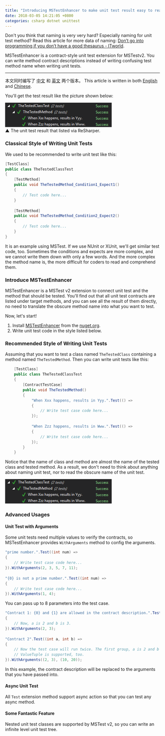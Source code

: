 ```yaml
---
title: "Introducing MSTestEnhancer to make unit test result easy to read"
date: 2018-03-05 14:21:05 +0800
categories: csharp dotnet unittest
---
```


Don't you think that naming is very very hard? Especially naming for unit test method? Read this article for more data of naming: [Don’t go into programming if you don’t have a good thesaurus - ITworld](https://www.itworld.com/article/2833265/cloud-computing/don-t-go-into-programming-if-you-don-t-have-a-good-thesaurus.html).

MSTestEnhancer is a contract-style unit test extension for MSTestv2. You can write method contract descriptions instead of writing confusing test method name when writing unit tests.

---

本文同时编写了 [中文](/post/get-rid-or-naming-in-unit-test.html) 和 [英文](/post/introduce-mstest-enhancer.html) 两个版本。
This article is written in both [English](/post/introduce-mstest-enhancer.html) and [Chinese](/post/get-rid-or-naming-in-unit-test.html).

<div id="toc"></div>

You'll get the test result like the picture shown below:

![Test results](/static/posts/2018-02-13-13-09-26.png)  
▲ The unit test result that listed via ReSharper.

### Classical Style of Writing Unit Tests

We used to be recommended to write unit test like this:

```csharp
[TestClass]
public class TheTestedClassTest
{
    [TestMethod]
    public void TheTestedMethod_Condition1_Expect1()
    {
        // Test code here...
    }

    [TestMethod]
    public void TheTestedMethod_Condition2_Expect2()
    {
        // Test code here...
    }
}
```

It is an example using MSTest. If we use NUnit or XUnit, we'll get similar test code, too. Sometimes the conditions and expects are more complex, and we cannot write them down with only a few words. And the more complex the method name is, the more difficult for coders to read and comprehend them.

### Introduce MSTestEnhancer

MSTestEnhancer is a MSTest v2 extension to connect unit test and the method that should be tested. You'll find out that all unit test contracts are listed under target methods, and you can see all the result of them directly, no need to translate the obscure method name into what you want to test.

Now, let's start!

1. Install [MSTestEnhancer](https://www.nuget.org/packages/MSTestEnhancer/) from the [nuget.org](https://www.nuget.org/).
1. Write unit test code in the style listed below.

### Recommended Style of Writing Unit Tests

Assuming that you want to test a class named `TheTestedClass` containing a method named `TheTestedMethod`. Then you can write unit tests like this:

```csharp
    [TestClass]
    public class TheTestedClassTest
    {
        [ContractTestCase]
        public void TheTestedMethod()
        {
            "When Xxx happens, results in Yyy.".Test(() =>
            {
                // Write test case code here...
            });
            
            "When Zzz happens, results in Www.".Test(() =>
            {
                // Write test case code here...
            });
        }
    }
```

Notice that the name of class and method are almost the name of the tested class and tested method. As a result, we don't need to think about anything about naming unit test, nor to read the obscure name of the unit test.

![Test results](/static/posts/2018-02-13-13-09-26.png)

### Advanced Usages

#### Unit Test with Arguments

Some unit tests need multiple values to verify the contracts, so MSTestEnhancer provides `WithArguments` method to config the arguments.

```csharp
"prime number.".Test((int num) =>
{
    // Write test case code here...
}).WithArguments(2, 3, 5, 7, 11);

"{0} is not a prime number.".Test((int num) =>
{
    // Write test case code here...
}).WithArguments(1, 4);
```

You can pass up to 8 parameters into the test case.

```csharp
"Contract 1: {0} and {1} are allowed in the contract description.".Test((int a, int b) =>
{
    // Now, a is 2 and b is 3.
}).WithArguments(2, 3);

"Contract 2".Test((int a, int b) =>
{
    // Now the test case will run twice. The first group, a is 2 and b is 3; and the second group, a is 10 and b is 20.
    // ValueTuple is supported, too.
}).WithArguments((2, 3), (10, 20));
```

In this example, the contract description will be replaced to the arguments that you have passed into.

#### Async Unit Test

All `Test` extension method support async action so that you can test any async method.

#### Some Fantastic Feature

Nested unit test classes are supported by MSTest v2, so you can write an infinite level unit test tree.
